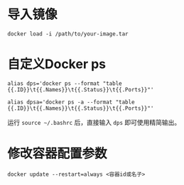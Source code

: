 # 导入镜像

```
docker load -i /path/to/your-image.tar
```

# 自定义Docker ps

```
alias dps='docker ps --format "table {{.ID}}\t{{.Names}}\t{{.Status}}\t{{.Ports}}"'
```

```
alias dpsa='docker ps -a --format "table {{.ID}}\t{{.Names}}\t{{.Status}}\t{{.Ports}}"'
```

运行 `source ~/.bashrc` 后，直接输入 `dps` 即可使用精简输出。

# 修改容器配置参数

```
docker update --restart=always <容器id或名子>
```
